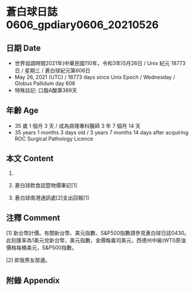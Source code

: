 [_metadata_:encoding]: - "utf-8"
[_metadata_:language]: - "zh-Hant-TW"
[_metadata_:fileformat]: - "markdown"
[_metadata_:MIME_type]: - "text/plain"
[_metadata_:markdown_version]: - "commonmark version 0.29"
[_metadata_:markdown_spec]: - "https://spec.commonmark.org/0.29/"

# 蒼白球日誌0606_gpdiary0606_20210526 #

## 日期 Date ##

* 世界協調時間2021年(中華民國110年，令和3年)5月26日 / Unix 紀元 18773 日 / 星期三 / 蒼白球紀元第606日
* May 26, 2021 (UTC) / 18773 days since Unix Epoch / Wednesday / Globus Pallidum day 606
* 特殊註記: 口服A酸第389天

## 年齡 Age ##

* 35 歲 1 個月 3 天 / 成為病理專科醫師 3 年 7 個月 14 天
* 35 years 1 months 3 days old / 3 years 7 months 14 days after acquiring ROC Surgical Pathology Licence

## 本文 Content ##

1. 

    
2. 蒼白球飲食誌暨物價筆記[1]

    
3. 蒼白球南港通訊處[2]支出回報[1]

    

## 注釋 Comment ##

[1] 新台幣計價。有關新台幣、美元指數、S&P500指數請參見蒼白球日誌0430。此刻匯率為1美元兌新台幣，美元指數，金價每盎司美元，西德州中級(WTI)原油價格每桶美元，S&P500指數。


[2] 即我男友那邊。



## 附錄 Appendix ##

